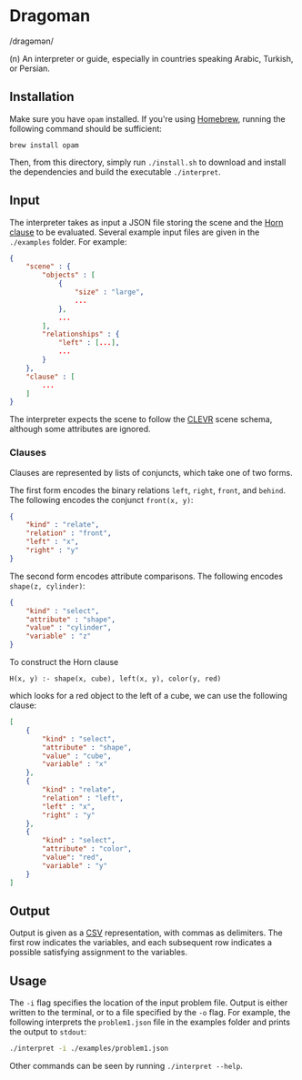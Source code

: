 # Dragoman
/draɡəmən/

(n) An interpreter or guide, especially in countries speaking Arabic, Turkish, or Persian.

## Installation

Make sure you have `opam` installed. If you're using [Homebrew](https://brew.sh), running the following command should be sufficient:

```(bash)
brew install opam
```

Then, from this directory, simply run `./install.sh` to download and install the dependencies and build the executable `./interpret`.

## Input

The interpreter takes as input a JSON file storing the scene and the [Horn clause](https://en.wikipedia.org/wiki/Horn_clause) to be evaluated. Several example input files are given in the `./examples` folder. For example:

```json
{
    "scene" : {
        "objects" : [
            {
                "size" : "large",
                ...
            },
            ...
        ],
        "relationships" : {
            "left" : [...],
            ...
        }
    },
    "clause" : [
        ...
    ]
}
```

The interpreter expects the scene to follow the [CLEVR](https://cs.stanford.edu/people/jcjohns/clevr/) scene schema, although some attributes are ignored.

### Clauses

Clauses are represented by lists of conjuncts, which take one of two forms.

The first form encodes the binary relations `left`, `right`, `front`, and `behind`. The following encodes the conjunct `front(x, y)`:

```json
{
    "kind" : "relate",
    "relation" : "front",
    "left" : "x",
    "right" : "y"
}
```

The second form encodes attribute comparisons. The following encodes `shape(z, cylinder)`:

```json
{
    "kind" : "select",
    "attribute" : "shape",
    "value" : "cylinder",
    "variable" : "z"
}
```

To construct the Horn clause

`H(x, y) :- shape(x, cube), left(x, y), color(y, red)`

which looks for a red object to the left of a cube, we can use the following clause:

```json
[
    {
        "kind" : "select",
        "attribute" : "shape",
        "value" : "cube",
        "variable" : "x"
    },
    {
        "kind" : "relate",
        "relation" : "left",
        "left" : "x",
        "right" : "y"
    },
    {
        "kind" : "select",
        "attribute" : "color",
        "value": "red",
        "variable" : "y"
    }
]
```

## Output

Output is given as a [CSV](https://en.wikipedia.org/wiki/Comma-separated_values) representation, with commas as delimiters. The first row indicates the variables, and each subsequent row indicates a possible satisfying assignment to the variables.

## Usage

The `-i` flag specifies the location of the input problem file. Output is either written to the terminal, or to a file specified by the `-o` flag. For example, the following interprets the `problem1.json` file in the examples folder and prints the output to `stdout`:

```bash
./interpret -i ./examples/problem1.json
```

Other commands can be seen by running `./interpret --help`.